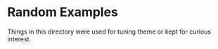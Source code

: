 # Random Examples

Things in this directory were used for tuning theme or kept for curious interest.
